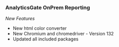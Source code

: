 ### AnalyticsGate OnPrem Reporting

*New Features*
- New html color converter
- New Chromium and chromedriver - Version 132
- Updated all included packages

